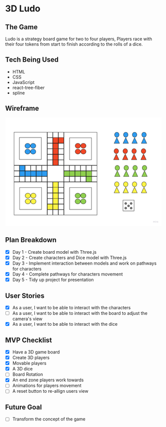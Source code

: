 # 3D Ludo

## The Game

Ludo is a strategy board game for two to four players, Players race with their four tokens from start to
finish according to the rolls of a dice.

## Tech Being Used
* HTML
* CSS
* JavaScript
* react-tree-fiber
* spline

## Wireframe
![Wireframe](LudoImage.jpg)

## Plan Breakdown
- [x] Day 1 - Create board model with Three.js 
- [x] Day 2 - Create characters and Dice model with Three.js
- [x] Day 3 - Implement interaction between models and work on pathways for characters
- [x] Day 4 - Complete pathways for characters movement
- [x] Day 5 - Tidy up project for presentation

## User Stories
- [x] As a user, I want to be able to interact with the characters
- [ ] As a user, I want to be able to interact with the board to adjust the camera's view
- [x] As a user, I want to be able to interact with the dice

## MVP Checklist
- [x] Have a 3D game board 
- [x] Create 3D players
- [x] Movable players 
- [x] A 3D dice
- [ ] Board Rotation 
- [x] An end zone players work towards
- [ ] Animations for players movement
- [ ] A reset button to re-allign users view

## Future Goal
- [ ] Transform the concept of the game
